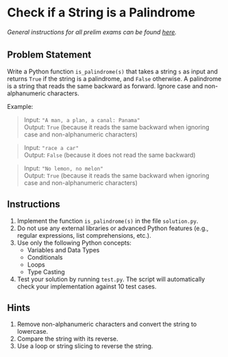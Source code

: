 # Check if a String is a Palindrome

###### General instructions for all prelim exams can be found [here](../prelim.md).

## Problem Statement

Write a Python function `is_palindrome(s)` that takes a string `s` as input and returns `True` if the string is a palindrome, and `False` otherwise. A palindrome is a string that reads the same backward as forward. Ignore case and non-alphanumeric characters.

Example:

> Input: `"A man, a plan, a canal: Panama"`  
> Output: `True` (because it reads the same backward when ignoring case and non-alphanumeric characters)

> Input: `"race a car"`   
> Output: `False` (because it does not read the same backward)

> Input: `"No lemon, no melon"`  
> Output: `True` (because it reads the same backward when ignoring case and non-alphanumeric characters)

## Instructions

1. Implement the function `is_palindrome(s)` in the file `solution.py`.
2. Do not use any external libraries or advanced Python features (e.g., regular expressions, list comprehensions, etc.).
3. Use only the following Python concepts:
   - Variables and Data Types
   - Conditionals
   - Loops
   - Type Casting
4. Test your solution by running `test.py`. The script will automatically check your implementation against 10 test cases.

## Hints

1. Remove non-alphanumeric characters and convert the string to lowercase.
2. Compare the string with its reverse.
3. Use a loop or string slicing to reverse the string.